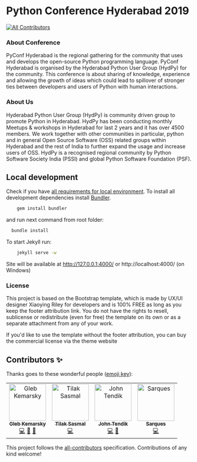 # Python Conference Hyderabad 2019
[![All Contributors](https://img.shields.io/badge/all_contributors-4-orange.svg?style=flat-square)](#contributors)

### About Conference

PyConf Hyderabad is the regional gathering for the community that uses and develops the open-source Python programming language. PyConf Hyderabad is organised by the Hyderabad Python User Group (HydPy) for the community. This conference is about sharing of knowledge, experience and allowing the growth of ideas which could lead to spillover of stronger ties between developers and users of Python with human interactions.


### About Us

Hyderabad Python User Group (HydPy) is community driven group to promote Python in Hyderabad. HydPy has been conducting monthly Meetups & workshops in Hyderabad for last 2 years and it has over 4500 members. We work together with other communities in particular, python and in general Open Source Software (OSS) related groups within Hyderabad and the rest of India to further expand the usage and increase users of OSS. HydPy is a recognised regional community by Python Software Society India (PSSI) and global Python Software Foundation (PSF).


## Local development

Check if you have [all requirements for local environment](http://jekyllrb.com/docs/installation/).
To install all development dependencies install [Bundler](http://bundler.io/).
```bash
    gem install bundler
```
and run next command from root folder:

```bash
  bundle install
```  

To start Jekyll run:
```bash
    jekyll serve -w
```
Site will be available at http://127.0.0.1:4000/ or http://localhost:4000/ (on Windows)



### License
This project is based on the Bootstrap template, which is made by UX/UI designer Xiaoying Riley for developers and is 100% FREE as long as you keep the footer attribution link. You do not have the rights to resell, sublicense or redistribute (even for free) the template on its own or as a separate attachment from any of your work.

If you'd like to use the template without the footer attribution, you can buy the commercial license via the theme website
## Contributors ✨

Thanks goes to these wonderful people ([emoji key](https://allcontributors.org/docs/en/emoji-key)):

<!-- ALL-CONTRIBUTORS-LIST:START - Do not remove or modify this section -->
<!-- prettier-ignore -->
<table>
  <tr>
    <td align="center"><a href="http://glebkema.ru"><img src="https://avatars3.githubusercontent.com/u/3881568?v=4" width="100px;" alt="Gleb Kemarsky"/><br /><sub><b>Gleb Kemarsky</b></sub></a><br /><a href="https://github.com/HydPy/hydpyconf2019/commits?author=glebkema" title="Code">💻</a> <a href="#design-glebkema" title="Design">🎨</a> <a href="https://github.com/HydPy/hydpyconf2019/issues?q=author%3Aglebkema" title="Bug reports">🐛</a></td>
    <td align="center"><a href="https://tilak999.github.io"><img src="https://avatars0.githubusercontent.com/u/21053902?v=4" width="100px;" alt="Tilak Sasmal"/><br /><sub><b>Tilak Sasmal</b></sub></a><br /><a href="https://github.com/HydPy/hydpyconf2019/commits?author=Tilak999" title="Code">💻</a></td>
    <td align="center"><a href="http://johntendik.github.io/"><img src="https://avatars3.githubusercontent.com/u/4714913?v=4" width="100px;" alt="John Tendik"/><br /><sub><b>John Tendik</b></sub></a><br /><a href="https://github.com/HydPy/hydpyconf2019/commits?author=JohnTendik" title="Code">💻</a> <a href="https://github.com/HydPy/hydpyconf2019/issues?q=author%3AJohnTendik" title="Bug reports">🐛</a></td>
    <td align="center"><a href="https://github.com/saarques"><img src="https://avatars2.githubusercontent.com/u/29957378?v=4" width="100px;" alt="Sarques"/><br /><sub><b>Sarques</b></sub></a><br /><a href="https://github.com/HydPy/hydpyconf2019/commits?author=saarques" title="Code">💻</a></td>
  </tr>
</table>

<!-- ALL-CONTRIBUTORS-LIST:END -->

This project follows the [all-contributors](https://github.com/all-contributors/all-contributors) specification. Contributions of any kind welcome!
